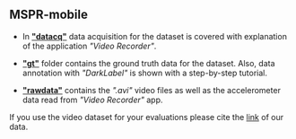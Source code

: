 ## MSPR-mobile

- In [**"datacq"**](https://github.com/msprITU/MobileTracking/tree/master/MSPR-mobile/datacq) data acquisition for the dataset is covered with explanation of the application *"Video Recorder"*.

- [**"gt"**](https://github.com/msprITU/MobileTracking/tree/master/MSPR-mobile/gt) folder contains the ground truth data for the dataset. Also, data annotation with *"DarkLabel"* is shown with a step-by-step tutorial. 

- [**"rawdata"**](https://github.com/msprITU/MobileTracking/tree/master/MSPR-mobile/rawdata) contains the *".avi"* video files as well as the accelerometer data read from *"Video Recorder"* app.

If you use the video dataset for your evaluations please cite the [link](https://github.com/msprITU/MobileTracking) of our data.  
